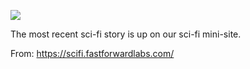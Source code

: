 ![](https://db-feed.s3.amazonaws.com/legacy/Screen_Shot_2018_08_15_at_2_43_46_PM-1534358704165.png)

The most recent sci-fi story is up on our sci-fi mini-site.

From: https://scifi.fastforwardlabs.com/